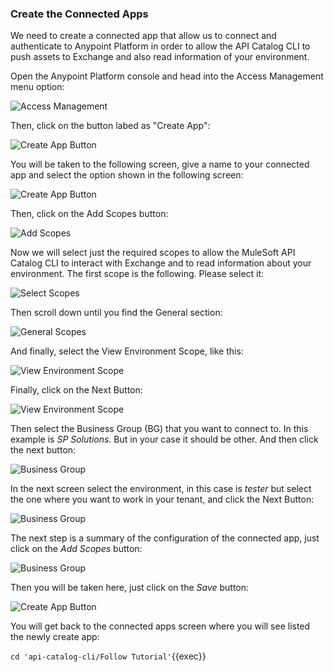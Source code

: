 
### Create the Connected Apps
We need to create a connected app that allow us to connect and authenticate to Anypoint Platform in order to allow the API Catalog CLI to push assets to Exchange and also 
read information of your environment.

Open the Anypoint Platform console and head into the Access Management menu option:

![Access Management](/rcarrascosps/tester-kc/mule-tester/connApps.jpg)

Then, click on the button labed as "Create App":

![Create App Button](/rcarrascosps/tester-kc/mule-tester/createApp.jpg)

You will be taken to the following screen, give a name to your connected app and select the option shown in the following screen:

![Create App Button](/rcarrascosps/tester-kc/mule-tester/createApp2.jpg)

Then, click on the Add Scopes button:

![Add Scopes](/rcarrascosps/tester-kc/mule-tester/createApp3.jpg)

Now we will select just the required scopes to allow the MuleSoft API Catalog CLI to interact with Exchange and to read information about your environment.
The first scope is the following. Please select it:

![Select Scopes](/rcarrascosps/tester-kc/mule-tester/addScopes.jpg)

Then scroll down until you find the General section:

![General Scopes](/rcarrascosps/tester-kc/mule-tester/addScopes2.jpg)

And finally, select the View Environment Scope, like this:

![View Environment Scope](/rcarrascosps/tester-kc/mule-tester/addScopes3.jpg)

Finally, click on the Next Button:

![View Environment Scope](/rcarrascosps/tester-kc/mule-tester/addScopes4.jpg)

Then select the Business Group (BG) that you want to connect to. In this example is *SP Solutions*. But in your case it should be other. And then click the next button:

![Business Group](/rcarrascosps/tester-kc/mule-tester/bg.jpg)

In the next screen select the environment, in this case is *tester* but select the one where you want to work in your tenant, and click the Next Button:

![Business Group](/rcarrascosps/tester-kc/mule-tester/bg2.jpg)

The next step is a summary of the configuration of the connected app, just click on the *Add Scopes* button:

![Business Group](/rcarrascosps/tester-kc/mule-tester/bg3.jpg)

Then you will be taken here, just click on the *Save* button:

![Create App Button](/rcarrascosps/tester-kc/mule-tester/createApp4.jpg)

You will get back to the connected apps screen where you will see listed the newly create app:




`cd 'api-catalog-cli/Follow Tutorial'`{{exec}}

